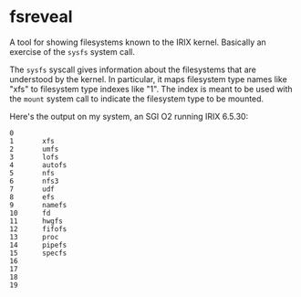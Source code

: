 fsreveal
===

A tool for showing filesystems known to the IRIX kernel. Basically an exercise of the `sysfs` system call.

The `sysfs` syscall gives information about the filesystems that are understood by the kernel. In particular, it maps filesystem type names like "xfs" to filesystem type indexes like "1". The index is meant to be used with the `mount` system call to indicate the filesystem type to be mounted.

Here's the output on my system, an SGI O2 running IRIX 6.5.30:
```
0
1       xfs
2       umfs
3       lofs
4       autofs
5       nfs
6       nfs3
7       udf
8       efs
9       namefs
10      fd
11      hwgfs
12      fifofs
13      proc
14      pipefs
15      specfs
16
17
18
19
```

